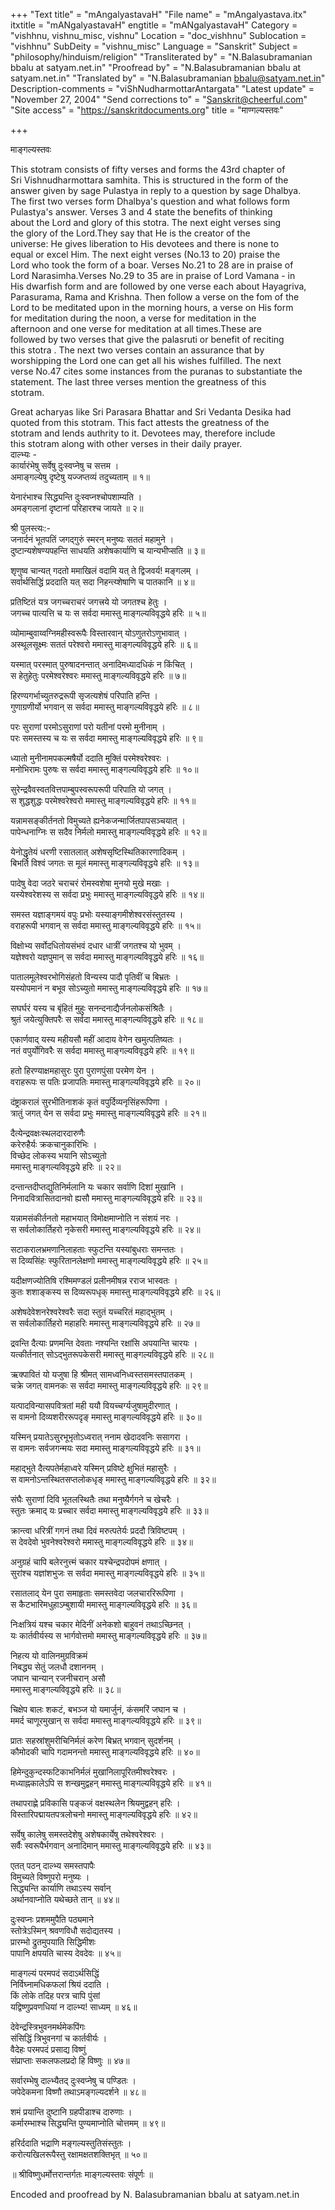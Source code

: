 +++
"Text title" = "mAngalyastavaH"
"File name" = "mAngalyastava.itx"
itxtitle = "mANgalyastavaH"
engtitle = "mANgalyastavaH"
Category = "vishhnu, vishnu_misc, vishnu"
Location = "doc_vishhnu"
Sublocation = "vishhnu"
SubDeity = "vishnu_misc"
Language = "Sanskrit"
Subject = "philosophy/hinduism/religion"
"Transliterated by" = "N.Balasubramanian bbalu at satyam.net.in"
"Proofread by" = "N.Balasubramanian bbalu at satyam.net.in"
"Translated by" = "N.Balasubramanian bbalu@satyam.net.in"
Description-comments = "viShNudharmottarAntargata"
"Latest update" = "November 27, 2004"
"Send corrections to" = "Sanskrit@cheerful.com"
"Site access" = "https://sanskritdocuments.org"
title = "माण्गल्यस्तवः"

+++
  
 माङ्गल्यस्तवः   
  
  
This stotram consists of fifty verses and forms the 43rd chapter of  
Sri Vishnudharmottara samhita. This is structured in the form of the  
answer given by sage Pulastya in reply to a question by sage Dhalbya.  
The first two verses form Dhalbya's question and what follows  form  
Pulastya's answer. Verses 3 and 4 state the benefits of thinking  
about the Lord and glory of this stotra. The next eight verses sing  
the glory of the Lord.They say that He is the creator of the  
universe: He gives liberation to His devotees and there is none to  
equal or excel Him. The next eight verses (No.13 to 20) praise the  
Lord who took the form of a boar. Verses No.21 to 28 are in praise of  
Lord Narasimha.Verses No.29 to 35 are in praise of Lord Vamana - in  
His dwarfish form and are followed by one verse each about Hayagriva,  
Parasurama, Rama and Krishna. Then follow a verse on the fom of the  
Lord to be meditated upon in the morning hours, a verse on His form  
for meditation during the noon, a verse for meditation in the  
afternoon and one verse for meditation at all times.These are  
followed by two verses that give the palasruti or benefit of reciting  
this stotra . The next two verses contain an assurance that by  
worshipping the Lord one can get all his wishes fulfilled. The next  
verse No.47 cites some instances from the puranas to substantiate the  
statement. The last three verses mention the greatness of this  
stotram.  
  
Great acharyas like Sri Parasara Bhattar and Sri Vedanta Desika had  
quoted from this stotram. This fact attests the greatness of the  
stotram and lends authrity to it. Devotees may, therefore include  
this stotram along with other verses in their daily prayer.  
दाल्भ्यः -  
कार्यारंभेषु सर्वेषु दुःस्वप्नेषु च सत्तम ।  
अमाङ्गल्येषु दृष्टेषु यज्जप्तव्यं तदुच्यताम् ॥ १॥  
  
येनारंभाश्च सिद्ध्यन्ति दुःस्वप्नश्चोपशाम्यति ।  
अमङ्गलानां दृष्टानां परिहारश्च जायते ॥ २॥  
  
श्री पुलस्त्यः:-  
जनार्दनं भूतपतिं जगद्गुरुं स्मरन् मनुष्यः सततं महामुने ।  
दुष्टान्यशेषण्यपहन्ति साधयति अशेषकार्याणि च यान्यभीप्सति ॥ ३॥  
  
शृणुष्व चान्यत् गदतो ममाखिलं वदामि यत् ते द्विजवर्य!  मङ्गलम् ।  
सर्वार्थसिद्धिं प्रददाति यत् सदा निहन्त्य्शेषाणि च पातकानि ॥ ४॥  
  
प्रतिष्टितं यत्र जगच्चराचरं जगत्त्रये यो जगतश्च हेतुः ।  
जगच्च पात्यत्ति च यः स सर्वदा ममास्तु माङ्गल्यविवृद्धये हरिः ॥ ५॥  
  
व्योमाम्बुवाय्वग्निमहीस्वरूपैः विस्तारवान् योऽणुतरोऽणुभावात् ।  
अस्थूलसूक्ष्मः सततं परेश्वरो ममास्तु माङ्गल्यविवृद्धये हरिः ॥ ६॥  
  
यस्मात् परस्मात् पुरुषादनन्तात् अनादिमध्यादधिकं न किंचित् ।  
स हेतुहेतुः परमेश्वरेश्वरः ममास्तु माङ्गल्यविवृद्धये हरिः ॥ ७॥  
  
हिरण्यगर्भाच्युतरुद्ररूपी सृजत्यशेषं परिपाति हन्ति ।  
गुणाग्रणीर्यो भगवान् स सर्वदा ममास्तु माङ्गल्यविवृद्धये हरिः ॥ ८॥  
  
परः सुराणां परमोऽसुराणां परो यतीनां परमो मुनीनाम् ।  
परः समस्तस्य च यः स सर्वदा ममास्तु माङ्गल्यविवृद्धये हरिः ॥ ९॥  
  
ध्यातो मुनीनामपकल्मषैर्यो ददाति मुक्तिं परमेश्वरेश्वरः ।  
मनोभिरामः पुरुषः स सर्वदा ममास्तु माङ्गल्यविवृद्धये हरिः ॥ १०॥  
  
सुरेन्द्रवैवस्वतवित्तपाम्बुपस्वरूपरूपी परिपाति यो जगत् ।  
स शुद्धशुद्धः परमेश्वरेश्वरो ममास्तु माङ्गल्यविवृद्धये हरिः ॥ ११॥  
  
यन्नामसङ्कीर्तनतो विमुच्यते ह्यनेकजन्मार्जितपापसञ्चयात् ।  
पापेन्धनाग्निः स सदैव निर्मलो ममास्तु माङ्गल्यविवृद्धये हरिः ॥ १२॥  
  
येनोद्धृतेयं धरणी रसातलात् अशेषसृष्टिस्थितिकारणादिकम् ।  
बिभर्ति विश्वं जगतः स मूलं ममास्तु माङ्गल्यविवृद्धये हरिः ॥ १३॥  
  
पादेषु वेदा जठरे चराचरं रोमस्वशेषा मुनयो  मुखे मखाः ।  
यस्येश्वरेशस्य स सर्वदा प्रभुः ममास्तु माङ्गल्यविवृद्धये हरिः ॥ १४॥  
  
समस्त यज्ञाङ्गमयं वपुः प्रभोः यस्याङ्गमीशेश्वरसंस्तुतस्य ।  
वराहरूपी भगवान् स सर्वदा ममास्तु माङ्गल्यविवृद्धये हरिः ॥ १५॥  
  
विक्षोभ्य सर्वोदधितोयसंभवं दधार धात्रीं जगतश्च यो भुवम् ।  
यज्ञेश्वरो यज्ञपुमान् स सर्वदा ममास्तु माङ्गल्यविवृद्धये हरिः ॥ १६॥  
  
पातालमूलेश्वरभोगिसंहतो विन्यस्य पादौ पृतिवीं च बिभ्रतः ।  
यस्योपमानं न बभूव सोऽच्युतो ममास्तु माङ्गल्यविवृद्धये हरिः ॥ १७॥  
  
सघर्घरं यस्य च बृंहितं मुहुः सनन्दनाद्यैर्जनलोकसंश्रितैः ।  
श्रुतं जयेत्युक्तिपरैः स सर्वदा ममास्तु माङ्गल्यविवृद्धये हरिः ॥ १८॥  
  
एकार्णवाद् यस्य महीयसौ महीं आदाय वेगेन खमुत्पतिष्यतः ।  
नतं वपुर्योगिवरैः स सर्वदा ममास्तु माङ्गल्यविवृद्धये हरिः ॥ १९॥  
  
हतो हिरण्याक्षमहासुरः पुरा पुराणपुंसा परमेण येन ।  
वराहरूपः स पतिः प्रजापतिः ममास्तु माङ्गल्यविवृद्धये हरिः ॥ २०॥  
  
दंष्ट्राकरालं सुरभीतिनाशकं कृतं वपुर्दिव्यनृसिंहरूपिणा ।  
त्रातुं जगत् येन स सर्वदा प्रभुः ममास्तु माङ्गल्यविवृद्धये हरिः ॥ २१॥  
  
दैत्येन्द्रवक्षःस्थलदारदारुणैः  
करेरुहैर्यः क्रकचानुकारिभिः ।  
विच्छेद लोकस्य भयानि सोऽच्युतो  
ममास्तु माङ्गल्यविवृद्धये हरिः ॥ २२॥  
  
दन्तान्तदीप्तद्युतिनिर्मलानि यः चकार सर्वाणि दिशां मुखानि ।  
निनादवित्रासितदानवो ह्यसौ ममास्तु माङ्गल्यविवृद्धये हरिः ॥ २३॥  
  
यन्नामसंकीर्तनतो महाभयात् विमोक्षमाप्नोति न संशयं नरः ।  
स सर्वलोकार्तिहरो नृकेसरी ममास्तु माङ्गल्यविवृद्धये हरिः ॥ २४॥  
  
सटाकरालभ्रमणानिलाहताः स्फुटन्ति यस्यांबुधराः समन्ततः ।  
स दिव्यसिंहः स्फुरितानलेक्षणो ममास्तु माङ्गल्यविवृद्धये हरिः ॥ २५॥  
  
यदीक्षणज्योतिषि रश्मिमण्डलं प्रलीनमीषन्न रराज भास्वतः ।  
कुतः शशाङ्कस्य स दिव्यरूपधृक् ममास्तु माङ्गल्यविवृद्धये हरिः ॥ २६॥  
  
अशेषदेवेशनरेश्वरेश्वरैः सदा स्तुतं यच्चरितं महाद्भुतम् ।  
स सर्वलोकार्तिहरो महाहरिः ममास्तु माङ्गल्यविवृद्धये हरिः ॥ २७॥  
  
द्रवन्ति दैत्याः प्रणमन्ति देवताः नश्यन्ति रक्षांसि अपयान्ति चारयः ।  
यत्कीर्तनात् सोऽद्भुतरूपकेसरी ममास्तु माङ्गल्यविवृद्धये हरिः ॥ २८॥  
  
ऋक्पावितं यो यजुषा हि श्रीमत् सामध्वनिध्वस्तसमस्तपातकम् ।  
चक्रे जगत् वामनकः स सर्वदा ममास्तु माङ्गल्यविवृद्धये हरिः ॥ २९॥  
  
यत्पादविन्यासपवित्रतां मही ययौ वियच्चर्ग्यजुषामुदीरणात् ।  
स वामनो दिव्यशरीररूपदृङ् ममास्तु माङ्गल्यविवृद्धये हरिः ॥ ३०॥  
  
यस्मिन् प्रयातेऽसुरभूभृतोऽध्वरात् ननाम खेदादवनिः ससागरा ।  
स वामनः सर्वजगन्मयः सदा ममास्तु माङ्गल्यविवृद्धये हरिः ॥ ३१॥  
  
महाद्भुते दैत्यपतेर्महाध्वरे यस्मिन् प्रविष्टे क्षुभितं महासुरैः ।  
स वामनोऽन्तस्थितसप्तलोकधृङ् ममास्तु माङ्गल्यविवृद्धये हरिः ॥ ३२॥  
  
संघैः सुराणां दिवि भूतलस्थितैः तथा मनुष्यैर्गगने च खेचरैः ।  
स्तुतः क्रमाद् यः प्रच्चार सर्वदा ममास्तु माङ्गल्यविवृद्धये हरिः ॥ ३३॥  
  
क्रान्त्वा धरित्रीं गगनं तथा दिवं मरुत्पतेर्यः प्रददौ त्रिविष्टपम् ।  
स देवदेवो भुवनेश्वरेश्वरो ममास्तु माङ्गल्यविवृद्धये हरिः ॥ ३४॥  
  
अनुग्रहं चापि बलेरनुत्त्मं चकार यश्चेन्द्रपदोपमं क्षणात् ।  
सुरांश्च यज्ञांशभुजः स सर्वदा ममास्तु माङ्गल्यविवृद्धये हरिः ॥ ३५॥  
  
रसातलाद् येन पुरा समाहृताः समस्तवेदा जलचाररिरूपिणा ।  
स कैटभारिमधुहाऽम्बुशायी ममास्तु माङ्गल्यविवृद्धये हरिः ॥ ३६॥  
  
निःक्षत्रियं यश्च चकार मेदिनीं अनेकशो बाहुवनं तथाऽच्छिनत् ।  
यः कार्तवीर्यस्य स भार्गवोत्तमो ममास्तु माङ्गल्यविवृद्धये हरिः ॥ ३७॥  
  
निहत्य यो वालिनमुग्रविक्रमं  
निबद्ध्य सेतुं जलधौ दशाननम् ।  
जघान चान्यान् रजनीचरान् असौ  
ममास्तु माङ्गल्यविवृद्धये हरिः ॥ ३८॥  
  
चिक्षेप बालः शकटं, बभञ्ज यो यमार्जुनं, कंसमरिं जघान च ।  
ममर्द चाणूरमुखान् स सर्वदा ममास्तु माङ्गल्यविवृद्धये हरिः ॥ ३९॥  
  
प्रातः सहस्रांशुमरीचिनिर्मलं करेण बिभ्रत् भगवान् सुदर्शनम् ।  
कौमोदकी चापि गदामनन्तो ममास्तु माङ्गल्यविवृद्धये हरिः ॥ ४०॥  
  
हिमेन्दुकुन्दस्फटिकाभनिर्मलं मुखानिलापूरितमीश्वरेश्वरः ।  
मध्याह्नकालेऽपि स शन्खमुद्वहन् ममास्तु माङ्गल्यविवृद्धये हरिः ॥ ४१॥  
  
तथापराह्णे प्रविकासि पङ्कजं वक्षस्थलेन श्रियमुद्वहन् हरिः ।  
विस्तारिपद्मायतपत्रलोचनो ममास्तु माङ्गल्यविवृद्धये हरिः ॥ ४२॥  
  
सर्वेषु कालेषु समस्तदेशेषु अशेषकार्येषु तथेश्वरेश्वरः ।  
सर्वैः स्वरूपैर्भगवान् अनादिमान् ममास्तु माङ्गल्यविवृद्धये हरिः ॥ ४३॥  
  
एतत् पठन् दाल्भ्य समस्तपापैः  
विमुच्यते विष्णुपरो मनुष्यः ।  
सिद्ध्यन्ति कार्याणि तथाऽस्य सर्वान्  
अर्थानवाप्नोति यथेच्छते तान् ॥ ४४॥  
  
दुःस्वप्नः प्रशममुपैति पठ्यमाने  
स्तोत्रेऽस्मिन् श्रवणविधौ सदोद्यतस्य ।  
प्रारम्भो द्रुतमुपयाति सिद्धिमीशः  
पापानि क्षपयति चास्य देवदेवः ॥ ४५॥  
  
माङ्गल्यं परमपदं सदाऽर्थसिद्धिं  
निर्विघ्नामधिकफलां श्रियं ददाति ।  
किं लोके तदिह परत्र चापि पुंसां  
यद्विष्णुप्रवणधियां न दाल्भ्य! साध्यम् ॥ ४६॥  
  
देवेन्द्रस्त्रिभुवनमर्थमेकपिंगः  
संसिद्धिं त्रिभुवनगां च कार्तवीर्यः ।  
वैदेहः परमपदं प्रसाद्य विष्णुं  
संप्राप्ताः सकलफलप्रदो हि विष्णुः ॥ ४७॥  
  
सर्वारम्भेषु दाल्भ्यैतद् दुःस्वप्नेषु च पण्डितः ।  
जपेदेकमना विष्णौ तथाऽमङ्गल्यदर्शने ॥ ४८॥  
  
शमं प्रयान्ति दुष्टानि ग्रहपीडाश्च दारुणाः ।  
कर्मारम्भाश्च सिद्ध्यन्ति पुण्यमाप्नोति चोत्तमम् ॥ ४९॥  
  
हरिर्ददाति भद्राणि मङ्गल्यस्तुतिसंस्तुतः ।  
करोत्यखिलरूपैस्तु रक्षामक्षतशक्तिभृत् ॥ ५०॥  
  
॥ श्रीविष्णुधर्मोत्तरान्तर्गतः माङ्गल्यस्तवः संपूर्णः ॥  
  
  
Encoded and proofread by N. Balasubramanian bbalu at satyam.net.in  
  
